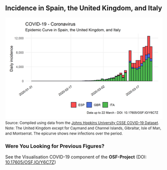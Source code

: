 ## Incidence in Spain, the United Kingdom, and Italy

[![Incidence](https://raw.githubusercontent.com/bgonzalezbustamante/COVID-19-South-America/master/docs/images/Figures/incidence_europe.png)](https://raw.githubusercontent.com/bgonzalezbustamante/COVID-19-South-America/master/docs/images/Figures/incidence_europe.png)
<small>Source: Compiled using data from the [Johns Hopkins University CSSE COVID-19 Dataset](https://github.com/CSSEGISandData/COVID-19/tree/master/csse_covid_19_data/csse_covid_19_time_series).</small> <br />
<small>Note: The United Kingdom except for Caymand and Channel Islands, Gibraltar, Isle of Man, and Montserrat. The epicurve shows new infections over the period.</small>

### Were You Looking for Previous Figures?

See the Visualisation COVID-19 component of the **OSF-Project** (DOI: [10.17605/OSF.IO/Y6C7Z](http://doi.org/10.17605/OSF.IO/Y6C7Z))
